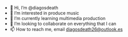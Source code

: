 - 👋 Hi, I’m @diagosdeath
- 👀 I’m interested in produce music
- 🌱 I’m currently learning multimedia production
- 💞️ I’m looking to collaborate on everything that I can
- 📫 How to reach me, email diagosdeath26@outlook.es

<!---
diagosdeath/diagosdeath is a ✨ special ✨ repository because its `README.md` (this file) appears on your GitHub profile.
You can click the Preview link to take a look at your changes.
--->
